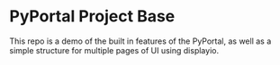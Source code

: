 # PyPortal Project Base

This repo is a demo of the built in features of the PyPortal, as well as a simple structure for multiple pages of UI using displayio.
